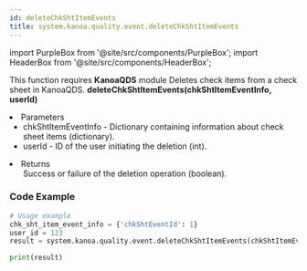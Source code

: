 ```yaml
---
id: deleteChkShtItemEvents
title: system.kanoa.quality.event.deleteChkShtItemEvents
---
```


import PurpleBox from '@site/src/components/PurpleBox';
import HeaderBox from '@site/src/components/HeaderBox';

<PurpleBox>This function requires <b>KanoaQDS</b> module</PurpleBox>
<HeaderBox header="Description">Deletes check items from a check sheet in KanoaQDS.</HeaderBox>
<HeaderBox header="Syntax">
    <b>deleteChkShtItemEvents(chkShtItemEventInfo, userId)</b>
    <li> Parameters <br />
        <ul>
            <li>chkShtItemEventInfo - Dictionary containing information about check sheet items (dictionary).</li>
            <li>userId - ID of the user initiating the deletion (int).</li>
        </ul>
    </li>
    <li> Returns <br />
        <ul>Success or failure of the deletion operation (boolean).</ul>
    </li>
</HeaderBox>

### Code Example
```python
# Usage example
chk_sht_item_event_info = {'chkShtEventId': 1}
user_id = 123
result = system.kanoa.quality.event.deleteChkShtItemEvents(chkShtItemEventInfo=chk_sht_item_event_info, userId=user_id)

print(result)